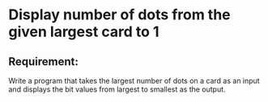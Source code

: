 # Display number of dots from the given largest card to 1

## Requirement:

Write a program that takes the largest number of dots on a card as an input and displays the bit values from largest to smallest as the output.